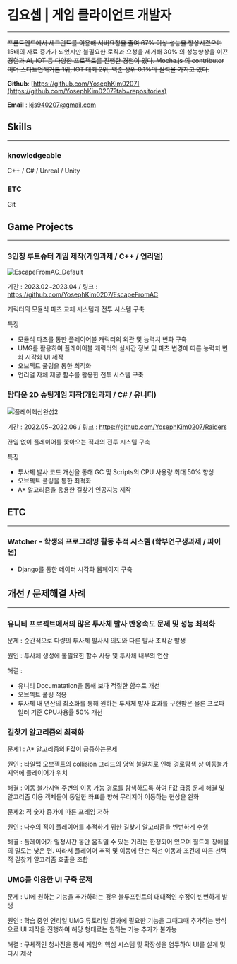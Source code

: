 # 김요셉 | 게임 클라이언트 개발자

---

~~프론트엔드에서 세그먼트를 이용해 서버요청을 줄여 67% 이상 성능을 향상시켰으며 15배의 자료 증가가 되었지만 불필요한 로직과 요청을 제거해 30% 의 성능향상을 이끈 경험과 AI, IOT 등 다양한 프로젝트를 진행한 경험이 있다. Mocha.js 의 contributor이며 스타트업해커톤 1위, IOT 대회 2위, 백준 상위 0.1%의 실력을 가지고 있다.~~

**Github**: [https://github.com/YosephKim0207](https://github.com/YosephKim0207?tab=repositories)

**Email** : kjs940207@gmail.com

## Skills

---

### **knowledgeable**

C++ / C# / Unreal / Unity

### **ETC**

Git 

## Game Projects

---

### 3인칭 루트슈터 게임 제작(개인과제 / C++ /  언리얼)

![EscapeFromAC_Default](https://user-images.githubusercontent.com/46564046/233114705-ffad50db-3746-49f2-94bb-7d93231bae29.gif)

기간 : 2023.02~2023.04 / 링크 : https://github.com/YosephKim0207/EscapeFromAC

캐릭터의 모듈식 파츠 교체 시스템과 전투 시스템 구축

특징

- 모듈식 파츠를 통한 플레이어블 캐릭터의 외관 및 능력치 변화 구축
- UMG를 활용하여 플레이어블 캐릭터의 실시간 정보 및 파츠 변경에 따른 능력치 변화 시각화 UI 제작
- 오브젝트 풀링을 통한 최적화
- 언리얼 자체 제공 함수를 활용한 전투 시스템 구축

### 탑다운 2D 슈팅게임 제작(개인과제 / C# / 유니티)

![플레이핵심완성2](https://user-images.githubusercontent.com/46564046/233091869-20c84a42-7a4b-41d9-8f8c-90f21aaeae48.gif)

기간 : 2022.05~2022.06 / 링크 : https://github.com/YosephKim0207/Raiders

끊임 없이 플레이어를 쫓아오는 적과의 전투 시스템 구축

특징

- 투사체 발사 코드 개선을 통해 GC 및 Scripts의 CPU 사용량 최대 50% 향상
- 오브젝트 풀링을 통한 최적화
- A* 알고리즘을 응용한 길찾기 인공지능 제작

## ETC

---

### Watcher - 학생의 프로그래밍 활동 추적 시스템 (학부연구생과제 / 파이썬)

- Django를 통한 데이터 시각화 웹페이지 구축

## 개선 / 문제해결 사례

---

### 유니티 프로젝트에서의 많은 투사체 발사 반응속도 문제 및 성능 최적화

문제 : 순간적으로 다량의 투사체 발사시 의도와 다른 발사 조작감 발생

원인 : 투사체 생성에 불필요한 함수 사용 및 투사체 내부의 연산

해결 : 
- 유니티 Documatation을 통해 보다 적절한 함수로 개선
- 오브젝트 풀링 적용
- 투사체 내 연산의 최소화를 통해 원하는 투사체 발사 효과를 구현함은 물론 프로파일러 기준 CPU사용률 50% 개선

### 길찾기 알고리즘의 최적화

문제1 : A* 알고리즘의 F값이 급증하는문제

원인 : 타일맵 오브젝트의 collision 그리드의 영역 불일치로 인해 경로탐색 상 이동불가지역에 플레이어가 위치

해결 : 이동 불가지역 주변의 이동 가능 경로를 탐색하도록 하여 F값 급증 문제 해결 및 알고리즘 이용 객체들이 동일한 좌표를 향해 무리지어 이동하는 현상을 완화

문제2: 적 숫자 증가에 따른 프레임 저하

원인 : 다수의 적이 플레이어를 추적하기 위한 길찾기 알고리즘을 빈번하게 수행

해결 : 플레이어가 일정시간 동안 움직일 수 있는 거리는 한정되어 있으며 월드에 장애물의 밀도는 낮은 편. 따라서 플레이어 추적 및 이동에 단순 직선 이동과 조건에 따른 선택적 길찾기 알고리즘 호출을 조합

### UMG를 이용한 UI 구축 문제

문제 : UI에 원하는 기능을 추가하려는 경우 블루프린트의 대대적인 수정이 빈번하게 발생

원인 : 학습 중인 언리얼 UMG 튜토리얼 결과에 필요한 기능을 그때그때 추가하는 방식으로 UI 제작을 진행하여 해당 형태로는 원하는 기능 추가가 불가능

해결 : 구체적인 청사진을 통해 게임의 핵심 시스템 및 확장성을 염두하여 UI를 설계 및 다시 제작
